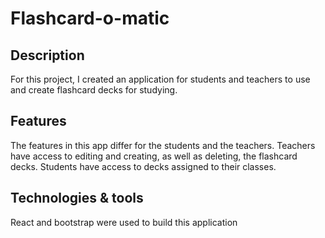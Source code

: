 
# Flashcard-o-matic

## Description

For this project, I created an application for students and teachers to use and create flashcard decks for studying. 

## Features
The features in this app differ for the students and the teachers. Teachers have access to editing and creating, as well as deleting, the flashcard decks. Students have access to decks assigned to their classes. 

## Technologies & tools

React and bootstrap were used to build this application
